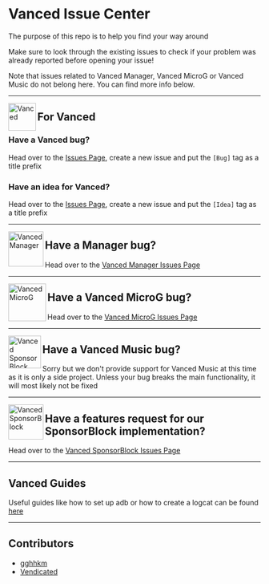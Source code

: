 # Vanced Issue Center

The purpose of this repo is to help you find your way around

Make sure to look through the existing issues to check if your problem was already reported before opening your issue!

Note that issues related to Vanced Manager, Vanced MicroG or Vanced Music do not belong here. You can find more info below.

___

<a href="https://vancedapp.com"><img src="https://cdn.discordapp.com/emojis/724333860598579290.png" alt="Vanced" height="55" align="left"></a>

## For Vanced

### Have a Vanced bug?

Head over to the [Issues Page](https://github.com/YTVanced/Vanced/issues), create a new issue and put the `[Bug]` tag as a title prefix

### Have an idea for Vanced?

Head over to the [Issues Page](https://github.com/YTVanced/Vanced/issues), create a new issue and put the `[Idea]` tag as a title prefix
___

<a href="https://github.com/YTVanced/VancedManager"><img src="https://cdn.discordapp.com/emojis/727995382012837898.png" alt="Vanced Manager" align="left" height="70" ></a>

## Have a Manager bug?

Head over to the [Vanced Manager Issues Page](https://github.com/YTVanced/VancedManager/issues)
___

<a href="https://github.com/YTVanced/VancedMicroG"><img src="https://cdn.discordapp.com/emojis/739533000609628191.png" alt="Vanced MicroG" height="75" align="left" ></a>

## Have a Vanced MicroG bug?

Head over to the [Vanced MicroG Issues Page](https://github.com/YTVanced/VancedMicroG/issues)
___

<img src="https://cdn.discordapp.com/emojis/771642079318638603.png" alt="Vanced SponsorBlock" height="65" align="left"></a>

## Have a Vanced Music bug?

Sorry but we don't provide support for Vanced Music at this time as it is only a side project. Unless your bug breaks the main functionality, it will most likely not be fixed
___

<a href="https://github.com/YTVanced/SponsorBlock"><img src="https://cdn.discordapp.com/attachments/548867094259826700/776979672264474644/LogoSponsorBlockSimple256px.png" alt="Vanced SponsorBlock" height="70" align="left"></a>

## Have a features request for our SponsorBlock implementation?

Head over to the [Vanced SponsorBlock Issues Page](https://github.com/YTVanced/SponsorBlock/issues)

___

## Vanced Guides

Useful guides like how to set up adb or how to create a logcat can be found [here](https://play.google.com/store/apps/details?id=com.vanced.faq)

___

## Contributors

- [gghhkm](https://github.com/gghhkm)
- [Vendicated](https://github.com/Vendicated)
